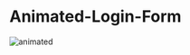 # Animated-Login-Form
![animated](https://user-images.githubusercontent.com/48913682/95078315-d89b7200-070c-11eb-8135-fed2c11c571d.PNG)

